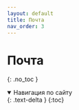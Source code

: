 ```yaml
---
layout: default
title: Почта
nav_order: 3
---
```

# Почта
{: .no_toc }

<details open markdown="block">
  <summary>
    Навигация по сайту
  </summary>
  {: .text-delta }
{:toc}
</details>